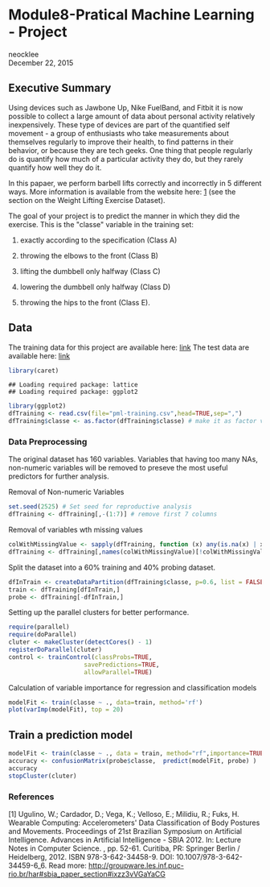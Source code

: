 # Module8-Pratical Machine Learning - Project
neocklee  
December 22, 2015  



## Executive Summary
Using devices such as Jawbone Up, Nike FuelBand, and Fitbit it is now possible to collect a large amount of data about personal activity relatively inexpensively. These type of devices are part of the quantified self movement - a group of enthusiasts who take measurements about themselves regularly to improve their health, to find patterns in their behavior, or because they are tech geeks. One thing that people regularly do is quantify how much of a particular activity they do, but they rarely quantify how well they do it. 

In this papaer, we perform barbell lifts correctly and incorrectly in 5 different ways. More information is available from the website here: [1](http://groupware.les.inf.puc-rio.br/har) (see the section on the Weight Lifting Exercise Dataset). 

The goal of your project is to predict the manner in which they did the exercise. This is the "classe" variable in the training set: 

1. exactly according to the specification (Class A)

2. throwing the elbows to the front (Class B)

3. lifting the dumbbell only halfway (Class C)

4. lowering the dumbbell only halfway (Class D)

5. throwing the hips to the front (Class E).

## Data 

The training data for this project are available here: 
[link](https://d396qusza40orc.cloudfront.net/predmachlearn/pml-training.csv)
The test data are available here: 
[link](https://d396qusza40orc.cloudfront.net/predmachlearn/pml-testing.csv)


```r
library(caret)
```

```
## Loading required package: lattice
## Loading required package: ggplot2
```

```r
library(ggplot2)
dfTraining <- read.csv(file="pml-training.csv",head=TRUE,sep=",")
dfTraining$classe <- as.factor(dfTraining$classe) # make it as factor variable
```
### Data Preprocessing
The original dataset has 160 variables. Variables that having too many NAs, non-numeric variables will be removed to preseve the most useful predictors for further analysis.

Removal of Non-numeric Variables

```r
set.seed(2525) # Set seed for reproductive analysis
dfTraining <- dfTraining[,-(1:7)] # remove first 7 columns
```

Removal of variables wth missing values

```r
colWithMissingValue <- sapply(dfTraining, function (x) any(is.na(x) | x == ""))
dfTraining <- dfTraining[,names(colWithMissingValue)[!colWithMissingValue]]
```

Split the dataset into a 60% training and 40% probing dataset.

```r
dfInTrain <- createDataPartition(dfTraining$classe, p=0.6, list = FALSE)
train <- dfTraining[dfInTrain,]
probe <- dfTraining[-dfInTrain,]
```
Setting up the parallel clusters for better performance.

```r
require(parallel)
require(doParallel)
cluter <- makeCluster(detectCores() - 1)
registerDoParallel(cluter)
control <- trainControl(classProbs=TRUE,
                     savePredictions=TRUE,
                     allowParallel=TRUE)
```
Calculation of variable importance for regression and classification models

```r
modelFit <- train(classe ~ ., data=train, method='rf')
plot(varImp(modelFit), top = 20)
```

## Train a prediction model


```r
modelFit <- train(classe ~ ., data = train, method="rf",importance=TRUE)
accuracy <- confusionMatrix(probe$classe,  predict(modelFit, probe) )
accuracy
stopCluster(cluter)
```



### References
[1] Ugulino, W.; Cardador, D.; Vega, K.; Velloso, E.; Milidiu, R.; Fuks, H. Wearable Computing: Accelerometers' Data Classification of Body Postures and Movements. Proceedings of 21st Brazilian Symposium on Artificial Intelligence. Advances in Artificial Intelligence - SBIA 2012. In: Lecture Notes in Computer Science. , pp. 52-61. Curitiba, PR: Springer Berlin / Heidelberg, 2012. ISBN 978-3-642-34458-9. DOI: 10.1007/978-3-642-34459-6_6.
Read more: http://groupware.les.inf.puc-rio.br/har#sbia_paper_section#ixzz3vVGaYaCG
